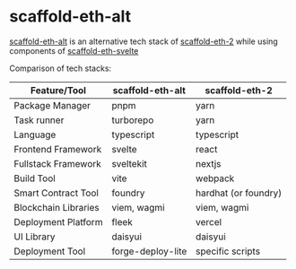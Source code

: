 # scaffold-eth-alt

[scaffold-eth-alt](https://github.com/zapaz/scaffold-eth-alt) is an alternative tech stack of [scaffold-eth-2](https://github.com/scaffold-eth/scaffold-eth-2) while using components of [scaffold-eth-svelte](https://github.com/ByteAtATime/scaffold-eth-svelte)

Comparison of tech stacks:

| Feature/Tool           | scaffold-eth-alt                          | scaffold-eth-2                          |
|------------------------|-------------------------------------------|-----------------------------------------|
| Package Manager        | pnpm                                      | yarn                                    |
| Task runner        | turborepo                                      | yarn                                    |
| Language               | typescript                                | typescript                              |
| Frontend Framework     | svelte                                    | react                                   |
| Fullstack Framework    | sveltekit                                 | nextjs                                  |
| Build Tool             | vite                                      | webpack                                       |
| Smart Contract Tool    | foundry                                   | hardhat (or foundry)                    |
| Blockchain Libraries   | viem, wagmi                               | viem, wagmi                             |
| Deployment Platform    | fleek                                     | vercel                                  |
| UI Library             | daisyui                                   | daisyui                                 |
| Deployment Tool        | forge-deploy-lite | specific scripts